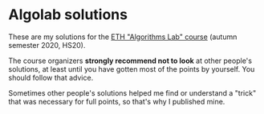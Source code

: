 # Algolab solutions

These are my solutions for the [ETH "Algorithms Lab" course](http://www.vvz.ethz.ch/Vorlesungsverzeichnis/lerneinheit.view?lerneinheitId=140963&semkez=2020W&ansicht=KATALOGDATEN&lang=en) (autumn semester 2020, HS20).

The course organizers **strongly recommend not to look** at other people's solutions, at least until you have gotten most of the points by yourself. You should follow that advice.

Sometimes other people's solutions helped me find or understand a "trick" that was necessary for full points, so that's why I published mine.
